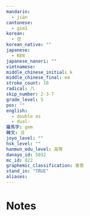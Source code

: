 ```yaml
---
mandarin:
  - jiān
cantonese:
  - gim1
korean:
  - 겸
korean_native: ""
japanese:
  - KEN
japanese_nanori: ""
vietnamese:
middle_chinese_initial: k
middle_chinese_final: em
stroke_count: 10
radical: 八
skip_number: 2-3-7
grade_level: 5
pos: ""
english:
  - double as
  - dual-
羅馬字: gem
韓文: 검
joyo_level: ""
hsk_level: ""
hanmun_edu_level: 高等
danayo_id: 5032
mc_id: 822
graphemic_classification: 會意
stand_in: "TRUE"
aliases:
---
```


# Notes
